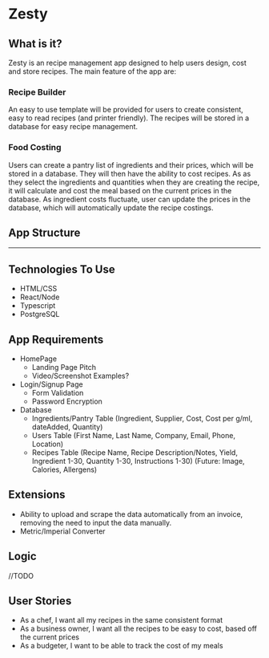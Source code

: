 # Zesty

## **What is it?**

Zesty is an recipe management app designed to help users design, cost and store recipes. The main feature of the app are:

### **Recipe Builder**

An easy to use template will be provided for users to create consistent, easy to read recipes (and printer friendly). The recipes will be stored in a database for easy recipe management.

### **Food Costing**

Users can create a pantry list of ingredients and their prices, which will be stored in a database. They will then have the ability to cost recipes. As as they select the ingredients and quantities when they are creating the recipe, it will calculate and cost the meal based on the current prices in the database. As ingredient costs fluctuate, user can update the prices in the database, which will automatically update the recipe costings.

## **App Structure**

---

## Technologies To Use

-   HTML/CSS
-   React/Node
-   Typescript
-   PostgreSQL

## App Requirements

-   HomePage
    -   Landing Page Pitch
    -   Video/Screenshot Examples?
-   Login/Signup Page
    -   Form Validation
    -   Password Encryption
-   Database
    -   Ingredients/Pantry Table (Ingredient, Supplier, Cost, Cost per g/ml, dateAdded, Quantity)
    -   Users Table (First Name, Last Name, Company, Email, Phone, Location)
    -   Recipes Table (Recipe Name, Recipe Description/Notes, Yield, Ingredient 1-30, Quantity 1-30, Instructions 1-30) (Future: Image, Calories, Allergens)

## Extensions

-   Ability to upload and scrape the data automatically from an invoice, removing the need to input the data manually.
-   Metric/Imperial Converter

## Logic

//TODO

## User Stories

-   As a chef, I want all my recipes in the same consistent format
-   As a business owner, I want all the recipes to be easy to cost, based off the current prices
-   As a budgeter, I want to be able to track the cost of my meals
